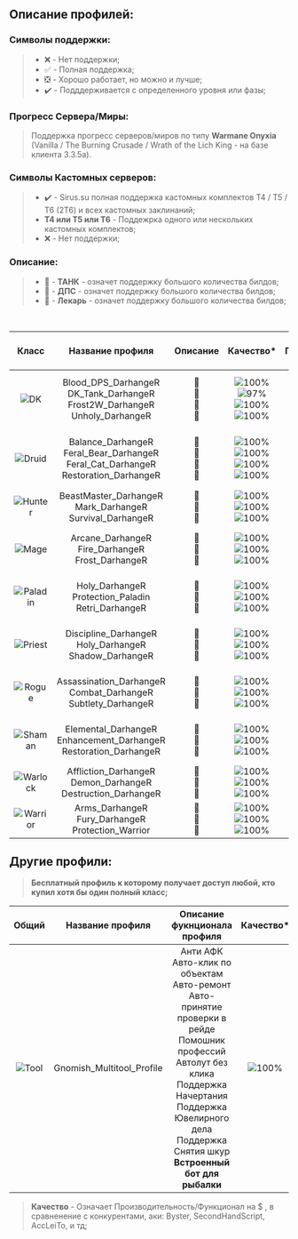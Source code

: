 ## Описание профилей: 

### Символы поддержки: 
> * :x: - Нет поддержки;
> * :white_check_mark: - Полная поддержка;
> * :negative_squared_cross_mark: - Хорошо работает, но можно и лучше;
> * :heavy_check_mark: - Подддерживается с определенного уровня или фазы;
### Прогресс Сервера/Миры:
> Поддержка прогресс серверов/миров по типу **Warmane Onyxia** (Vanilla / The Burning Crusade / Wrath of the Lich King - на базе клиента 3.3.5а).
### Символы Кастомных серверов:
> * :heavy_check_mark:  - Sirus.su полная поддержка кастомных комплектов Т4 / Т5 / Т6 (2Т6) и всех кастомных заклинаний;
> * **Т4 или Т5 или Т6** - Поддежрка одного или нескольких кастомных комплектов;
> * :x: - Нет поддержки;
### Описание:
> * 📕 - **ТАНК** - означет поддержку большого количества билдов;
> * 📙 - **ДПС** - означет поддержку большого количества билдов;
> * 📗 - **Лекарь** - означет поддержку большого количества билдов;
<br>
<div align="center">

| Класс | Название профиля | Описание | Качество* | Прокачка | Рейдовый | Кастомные сервера | Прогресс Сервера/Миры |
| :------------------------: | :------------------------: | :------------------------: | :------------------------: | :------------------------: | :------------------------: | :------------------------: | :------------------------: |
| ![DK](https://darhanger.github.io/rotations/ru-ru/_media/classes/DK.webp) | Blood_DPS_DarhangeR<br>DK_Tank_DarhangeR<br>Frost2W_DarhangeR<br>Unholy_DarhangeR | 📙<br>📕<br>📙<br>📙 | ![100%](https://progress-bar.dev/100)<br>![97%](https://progress-bar.dev/97)<br>![100%](https://progress-bar.dev/100)<br>![100%](https://progress-bar.dev/100) | :white_check_mark:<br>:heavy_check_mark:<br>:heavy_check_mark:<br>:heavy_check_mark: | :white_check_mark:<br>:white_check_mark:<br>:white_check_mark:<br>:white_check_mark: | :white_check_mark:<br>**Т4**<br>:white_check_mark:<br>:white_check_mark: | ![0%](https://progress-bar.dev/0)<br>![0%](https://progress-bar.dev/0)<br>![0%](https://progress-bar.dev/0)<br>![0%](https://progress-bar.dev/0) |
| ![Druid](https://darhanger.github.io/rotations/ru-ru/_media/classes/Druid.webp) | Balance_DarhangeR<br>Feral_Bear_DarhangeR<br>Feral_Cat_DarhangeR<br>Restoration_DarhangeR | 📙<br>📕<br>📙<br>📗 | ![100%](https://progress-bar.dev/100)<br>![100%](https://progress-bar.dev/100)<br>![100%](https://progress-bar.dev/100)<br>![100%](https://progress-bar.dev/100) | :white_check_mark:<br>:heavy_check_mark:<br>:heavy_check_mark:<br>:heavy_check_mark: | :white_check_mark:<br>:white_check_mark:<br>:white_check_mark:<br>:white_check_mark: |**Т4**<br>:white_check_mark:<br>**Т4 / Т5**<br>:white_check_mark: | ![50%](https://progress-bar.dev/50)<br>![50%](https://progress-bar.dev/50)<br>![50%](https://progress-bar.dev/50)<br>![50%](https://progress-bar.dev/50) |
| ![Hunter](https://darhanger.github.io/rotations/ru-ru/_media/classes/Hunter.webp) | BeastMaster_DarhangeR<br>Mark_DarhangeR<br>Survival_DarhangeR | 📙<br>📙<br>📙 | ![100%](https://progress-bar.dev/100)<br>![100%](https://progress-bar.dev/100)<br>![100%](https://progress-bar.dev/100) | :white_check_mark:<br>:white_check_mark:<br>:white_check_mark: | :white_check_mark:<br>:white_check_mark:<br>:white_check_mark: | :white_check_mark:<br>:white_check_mark:<br>:white_check_mark: | ![100%](https://progress-bar.dev/100)<br>![100%](https://progress-bar.dev/100)<br>![100%](https://progress-bar.dev/100) |
| ![Mage](https://darhanger.github.io/rotations/ru-ru/_media/classes/Mage.webp) | Arcane_DarhangeR<br>Fire_DarhangeR<br>Frost_DarhangeR | 📙<br>📙<br>📙 | ![100%](https://progress-bar.dev/100)<br>![100%](https://progress-bar.dev/100)<br>![100%](https://progress-bar.dev/100) | :white_check_mark:<br>:white_check_mark:<br>:white_check_mark: | :white_check_mark:<br>:white_check_mark:<br>:white_check_mark: | :white_check_mark:<br>:white_check_mark:<br>:white_check_mark: | ![50%](https://progress-bar.dev/50)<br>![50%](https://progress-bar.dev/50)<br>![50%](https://progress-bar.dev/50)<br>![50%](https://progress-bar.dev/50) |
| ![Paladin](https://darhanger.github.io/rotations/ru-ru/_media/classes/Paladin.webp) | Holy_DarhangeR<br>Protection_Paladin<br>Retri_DarhangeR | 📗<br>📕<br>📙 | ![100%](https://progress-bar.dev/100)<br>![100%](https://progress-bar.dev/100)<br>![100%](https://progress-bar.dev/100) | :heavy_check_mark:<br>:heavy_check_mark:<br>:white_check_mark: | :white_check_mark:<br>:white_check_mark:<br>:white_check_mark: | :white_check_mark:<br>:white_check_mark:<br>:white_check_mark: | ![50%](https://progress-bar.dev/50)<br>![50%](https://progress-bar.dev/50)<br>![50%](https://progress-bar.dev/50)<br>![50%](https://progress-bar.dev/50) |
| ![Priest](https://darhanger.github.io/rotations/ru-ru/_media/classes/Priest.webp) | Discipline_DarhangeR<br>Holy_DarhangeR<br>Shadow_DarhangeR | 📗<br>📗<br>📙 | ![100%](https://progress-bar.dev/100)<br>![100%](https://progress-bar.dev/100)<br>![100%](https://progress-bar.dev/100) | :x:<br>:heavy_check_mark:<br>:white_check_mark: | :white_check_mark:<br>:white_check_mark:<br>:white_check_mark: | :white_check_mark:<br>:white_check_mark:<br>**Т4 / Т5** | ![50%](https://progress-bar.dev/50)<br>![50%](https://progress-bar.dev/50)<br>![50%](https://progress-bar.dev/50)<br>![50%](https://progress-bar.dev/50) |
| ![Rogue](https://darhanger.github.io/rotations/ru-ru/_media/classes/Rogue.webp) | Assassination_DarhangeR<br>Combat_DarhangeR<br>Subtlety_DarhangeR | 📙<br>📙<br>📙 | ![100%](https://progress-bar.dev/100)<br>![100%](https://progress-bar.dev/100)<br>![100%](https://progress-bar.dev/100)| :white_check_mark:<br>:white_check_mark:<br>:x: | :white_check_mark:<br>:white_check_mark:<br>:white_check_mark: | :white_check_mark:<br>:white_check_mark:<br>:white_check_mark: | ![50%](https://progress-bar.dev/50)<br>![50%](https://progress-bar.dev/50)<br>![50%](https://progress-bar.dev/50)<br>![50%](https://progress-bar.dev/50) |
| ![Shaman](https://darhanger.github.io/rotations/ru-ru/_media/classes/Shaman.webp) | Elemental_DarhangeR<br>Enhancement_DarhangeR<br>Restoration_DarhangeR | 📙<br>📙<br>📗 | ![100%](https://progress-bar.dev/100)<br>![100%](https://progress-bar.dev/100)<br>![100%](https://progress-bar.dev/100) | :white_check_mark:<br>:heavy_check_mark:<br>:heavy_check_mark: | :white_check_mark:<br>:white_check_mark:<br>:white_check_mark: | :white_check_mark:<br>:white_check_mark:<br>:white_check_mark: | ![50%](https://progress-bar.dev/50)<br>![50%](https://progress-bar.dev/50)<br>![50%](https://progress-bar.dev/50)<br>![50%](https://progress-bar.dev/50) |
| ![Warlock](https://darhanger.github.io/rotations/ru-ru/_media/classes/Warlock.webp) | Affliction_DarhangeR<br>Demon_DarhangeR<br>Destruction_DarhangeR | 📙<br>📙<br>📙 | ![100%](https://progress-bar.dev/100)<br>![100%](https://progress-bar.dev/100)<br>![100%](https://progress-bar.dev/100) | :white_check_mark:<br>:white_check_mark:<br>:white_check_mark: | :white_check_mark:<br>:white_check_mark:<br>:white_check_mark: |:white_check_mark:<br>:white_check_mark:<br>**Т4 / Т5** | ![100%](https://progress-bar.dev/100)<br>![100%](https://progress-bar.dev/100)<br>![100%](https://progress-bar.dev/100) |
| ![Warrior](https://darhanger.github.io/rotations/ru-ru/_media/classes/Warrior.webp) | Arms_DarhangeR<br>Fury_DarhangeR<br>Protection_Warrior | 📙<br>📙<br>📕 | ![100%](https://progress-bar.dev/100)<br>![100%](https://progress-bar.dev/100)<br>![100%](https://progress-bar.dev/100) | :white_check_mark:<br>:white_check_mark:<br>:white_check_mark: | :white_check_mark:<br>:white_check_mark:<br>:white_check_mark: | :white_check_mark:<br>:white_check_mark:<br>:white_check_mark: | ![100%](https://progress-bar.dev/100)<br>![100%](https://progress-bar.dev/100)<br>![100%](https://progress-bar.dev/100) |  

</div>

## Другие профили: 
> **Бесплатный профиль к которому получает доступ любой, кто купил хотя бы один полный класс;**

<div align="center">

| Общий| Название профиля | Описание фукнционала профиля | Качество* | Прокачка | Кастомные сервера |
|  :----------------: |  :----------------: |  :----------------: |  :----------------: |  :----------------: | :----------------: | 
| ![Tool](https://darhanger.github.io/rotations/ru-ru/_media/classes/Tool.webp) | Gnomish_Multitool_Profile | Анти АФК<br>Авто-клик по объектам<br>Авто-ремонт<br>Авто-принятие проверки в рейде<br>Помошник профессий<br>Автолут без клика<br>Поддержка Начертания<br>Поддержка Ювелирного дела<br>Поддержка Снятия шкур<br>**Встроенный бот для рыбалки**| ![100%](https://progress-bar.dev/100) | :white_check_mark: | :white_check_mark: |
</div>

> **Качество** - Означает Производительность/Функционал на $ , в сравненение с конкурентами, аки: Byster, SecondHandScript, AccLeiTo, и тд;